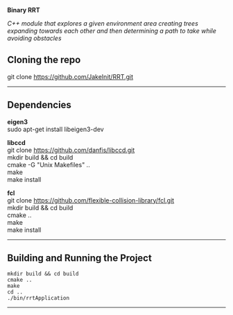 **Binary RRT**

*C++ module that explores a given environment area creating trees expanding towards 
each other and then determining a path to take while avoiding obstacles*

## Cloning the repo

git clone https://github.com/JakeInit/RRT.git

---

## Dependencies

**eigen3**<br />
sudo apt-get install libeigen3-dev

**libccd**<br />
git clone https://github.com/danfis/libccd.git <br />
mkdir build && cd build <br />
cmake -G "Unix Makefiles" .. <br />
make <br />
make install <br />

**fcl**<br />
git clone https://github.com/flexible-collision-library/fcl.git <br />
mkdir build && cd build <br />
cmake .. <br />
make <br />
make install <br />

---

## Building and Running the Project
	mkdir build && cd build
	cmake ..
	make
	cd ..
	./bin/rrtApplication
	
---

